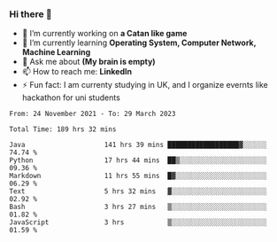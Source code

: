 ### Hi there 👋
- 🔭 I’m currently working on **a Catan like game**
- 🌱 I’m currently learning **Operating System, Computer Network, Machine Learning**
- 💬 Ask me about **(My brain is empty)**
- 📫 How to reach me: **LinkedIn**
- ⚡ Fun fact: I am currenty studying in UK, and I organize evernts like hackathon for uni students

<!--START_SECTION:waka-->

```text
From: 24 November 2021 - To: 29 March 2023

Total Time: 189 hrs 32 mins

Java                    141 hrs 39 mins ██████████████████▓░░░░░░   74.74 %
Python                  17 hrs 44 mins  ██▒░░░░░░░░░░░░░░░░░░░░░░   09.36 %
Markdown                11 hrs 55 mins  █▓░░░░░░░░░░░░░░░░░░░░░░░   06.29 %
Text                    5 hrs 32 mins   ▓░░░░░░░░░░░░░░░░░░░░░░░░   02.92 %
Bash                    3 hrs 27 mins   ▒░░░░░░░░░░░░░░░░░░░░░░░░   01.82 %
JavaScript              3 hrs           ▒░░░░░░░░░░░░░░░░░░░░░░░░   01.59 %
```

<!--END_SECTION:waka-->
